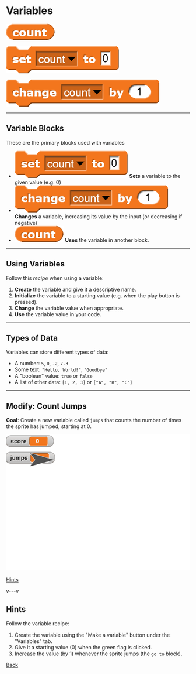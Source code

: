 # Variables

![](img/get.png)

![](img/set.png)

![](img/change.png)

<!--
Notes:
* Name: score
* Slide: Major blocks
* Initialize: 0 at green flag
* Update: +1 when clicked
* Use: Say score
* Slides: Recipe, Types of data
* Modify Task:
-->

---
## Variable Blocks

These are the primary blocks used with variables

* ![](img/set.png) **Sets** a variable to the given value (e.g. 0)
* ![](img/change.png) **Changes** a variable, increasing its value by the input (or decreasing if negative)
* ![](img/get.png) **Uses** the variable in another block.

---
## Using Variables

Follow this *recipe* when using a variable:

1. **Create** the variable and give it a descriptive name.
2. **Initialize** the variable to a starting value (e.g. when the play button is pressed).
3. **Change** the variable value when appropriate.
4. **Use** the variable value in your code.

---
## Types of Data

Variables can store different types of data:

* A number: `5`, `0`, `-2`, `7.3`
* Some text: `"Hello, World!"`, `"Goodbye"`
* A "boolean" value: `true` or `false`
* A list of other data: `[1, 2, 3]` or `["A", "B", "C"]`


---
<!-- .slide: id="jumps" -->
## Modify: Count Jumps

**Goal**: Create a new variable called `jumps` that counts the number of times
the sprite has jumped, starting at 0.

![](img/jumps.gif)

<div class="quiz">

[Hints](#/jumps-hint)

</div>

v---v
<!-- .slide: id="jumps-hint" -->
## Hints

Follow the variable recipe:

1. Create the variable using the "Make a variable" button under the "Variables" tab.
2. Give it a starting value (0) when the green flag is clicked.
3. Increase the value (by 1) whenever the sprite jumps (the `go to` block).

[Back](#/jumps)

